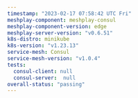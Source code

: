 ```yaml
---
timestamp: "2023-02-17 07:58:42 UTC Fri"
meshplay-component: meshplay-consul
meshplay-component-version: edge
meshplay-server-version: "v0.6.51"
k8s-distro: minikube
k8s-version: "v1.23.13"
service-mesh: Consul
service-mesh-version: "v1.0.4"
tests:
  consul-client: null
  consul-server:  null
overall-status: "passing"
---
```


